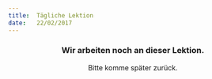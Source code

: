 ```yaml
---
title:  Tägliche Lektion
date:   22/02/2017
---
```


### <center>Wir arbeiten noch an dieser Lektion.</center>
<center>Bitte komme später zurück.</center>